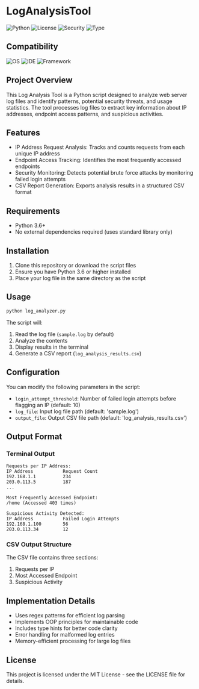 # LogAnalysisTool

![Python](https://img.shields.io/badge/Python-3.6+-blue.svg)
![License](https://img.shields.io/badge/license-MIT-green.svg)
![Security](https://img.shields.io/badge/Security-Monitoring-red.svg)
![Type](https://img.shields.io/badge/Type-Log%20Analysis-orange.svg)
## Compatibility
![OS](https://img.shields.io/badge/OS-Linux%20|%20Windows%20|%20MacOS-lightgrey.svg)
![IDE](https://img.shields.io/badge/IDE-VS%20Code%20|%20PyCharm%20|%20Any-blue.svg)
![Framework](https://img.shields.io/badge/Framework-Standard%20Library-purple.svg)

## Project Overview
This Log Analysis Tool is a Python script designed to analyze web server log files and identify patterns, potential security threats, and usage statistics. The tool processes log files to extract key information about IP addresses, endpoint access patterns, and suspicious activities.

## Features
- IP Address Request Analysis: Tracks and counts requests from each unique IP address
- Endpoint Access Tracking: Identifies the most frequently accessed endpoints
- Security Monitoring: Detects potential brute force attacks by monitoring failed login attempts
- CSV Report Generation: Exports analysis results in a structured CSV format

## Requirements
- Python 3.6+
- No external dependencies required (uses standard library only)

## Installation
1. Clone this repository or download the script files
2. Ensure you have Python 3.6 or higher installed
3. Place your log file in the same directory as the script

## Usage
```bash
python log_analyzer.py
```

The script will:
1. Read the log file (`sample.log` by default)
2. Analyze the contents
3. Display results in the terminal
4. Generate a CSV report (`log_analysis_results.csv`)

## Configuration
You can modify the following parameters in the script:
- `login_attempt_threshold`: Number of failed login attempts before flagging an IP (default: 10)
- `log_file`: Input log file path (default: 'sample.log')
- `output_file`: Output CSV file path (default: 'log_analysis_results.csv')

## Output Format
### Terminal Output
```
Requests per IP Address:
IP Address           Request Count
192.168.1.1          234
203.0.113.5          187
...

Most Frequently Accessed Endpoint:
/home (Accessed 403 times)

Suspicious Activity Detected:
IP Address           Failed Login Attempts
192.168.1.100        56
203.0.113.34         12
```

### CSV Output Structure
The CSV file contains three sections:
1. Requests per IP
2. Most Accessed Endpoint
3. Suspicious Activity

## Implementation Details
- Uses regex patterns for efficient log parsing
- Implements OOP principles for maintainable code
- Includes type hints for better code clarity
- Error handling for malformed log entries
- Memory-efficient processing for large log files

## License
This project is licensed under the MIT License - see the LICENSE file for details.

